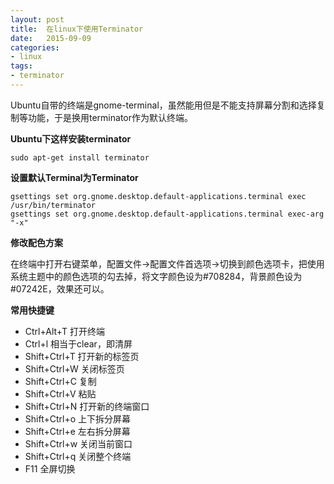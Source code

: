 ```yaml
---
layout: post
title:  在linux下使用Terminator
date:   2015-09-09
categories:
- linux
tags:
- terminator
---
```


Ubuntu自带的终端是gnome-terminal，虽然能用但是不能支持屏幕分割和选择复制等功能，于是换用terminator作为默认终端。

**Ubuntu下这样安装terminator**

    sudo apt-get install terminator

**设置默认Terminal为Terminator**           

    gsettings set org.gnome.desktop.default-applications.terminal exec   /usr/bin/terminator
    gsettings set org.gnome.desktop.default-applications.terminal exec-arg "-x"

**修改配色方案**

在终端中打开右键菜单，配置文件->配置文件首选项->切换到颜色选项卡，把使用系统主题中的颜色选项的勾去掉，将文字颜色设为#708284，背景颜色设为#07242E，效果还可以。

**常用快捷键**

 - Ctrl+Alt+T   打开终端
 - Ctrl+l 相当于clear，即清屏 
 - Shift+Ctrl+T 打开新的标签页
 - Shift+Ctrl+W 关闭标签页 
 - Shift+Ctrl+C 复制 
 - Shift+Ctrl+V 粘贴 
 - Shift+Ctrl+N 打开新的终端窗口 
 - Shift+Ctrl+o 上下拆分屏幕 
 - Shift+Ctrl+e 左右拆分屏幕 
 - Shift+Ctrl+w 关闭当前窗口  
 - Shift+Ctrl+q 关闭整个终端 
 - F11 全屏切换

